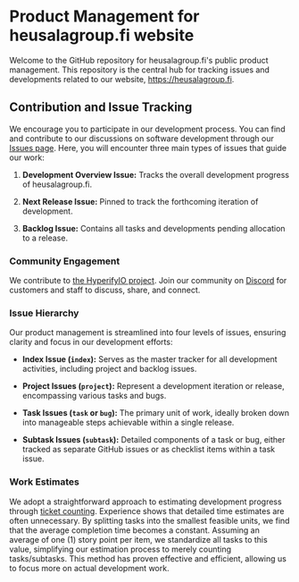 # Product Management for heusalagroup.fi website

Welcome to the GitHub repository for heusalagroup.fi's public product 
management. This repository is the central hub for tracking issues and 
developments related to our website, https://heusalagroup.fi.

## Contribution and Issue Tracking

We encourage you to participate in our development process. You can find and 
contribute to our discussions on software development through our [Issues 
page](https://github.com/heusalagroup/project-heusalagroup.fi/issues). Here, 
you will encounter three main types of issues that guide our work:

1. **Development Overview Issue:** Tracks the overall development progress of 
   heusalagroup.fi.

2. **Next Release Issue:** Pinned to track the forthcoming iteration of 
   development.

3. **Backlog Issue:** Contains all tasks and developments pending allocation to 
   a release.

### Community Engagement

We contribute to [the HyperifyIO project](https://github.com/hyperifyio). Join 
our community on [Discord](https://discord.com/invite/UBTrHxA78f) for customers 
and staff to discuss, share, and connect.

### Issue Hierarchy

Our product management is streamlined into four levels of issues, ensuring 
clarity and focus in our development efforts:

- **Index Issue (`index`):** Serves as the master tracker for all development 
  activities, including project and backlog issues.

- **Project Issues (`project`):** Represent a development iteration or release, 
  encompassing various tasks and bugs.

- **Task Issues (`task` or `bug`):** The primary unit of work, ideally broken 
  down into manageable steps achievable within a single release.

- **Subtask Issues (`subtask`):** Detailed components of a task or bug, either 
  tracked as separate GitHub issues or as checklist items within a task issue.

### Work Estimates

We adopt a straightforward approach to estimating development progress through 
[ticket counting](https://info.thoughtworks.com/rs/thoughtworks2/images/twebook-perspectives-estimation_1.pdf). 
Experience shows that detailed time estimates are often unnecessary. By 
splitting tasks into the smallest feasible units, we find that the average 
completion time becomes a constant. Assuming an average of one (1) story point 
per item, we standardize all tasks to this value, simplifying our estimation 
process to merely counting tasks/subtasks. This method has proven effective and 
efficient, allowing us to focus more on actual development work.
